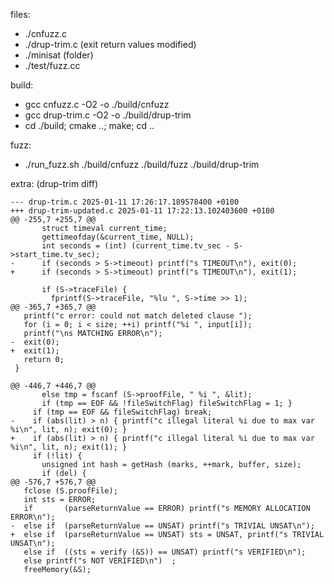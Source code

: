 files:
- ./cnfuzz.c
- ./drup-trim.c (exit return values modified)
- ./minisat (folder)
- ./test/fuzz.cc

build:
- gcc cnfuzz.c -O2 -o ./build/cnfuzz
- gcc drup-trim.c -O2 -o ./build/drup-trim
- cd ./build; cmake ..; make; cd ..

fuzz:
- ./run_fuzz.sh ./build/cnfuzz ./build/fuzz ./build/drup-trim


extra: (drup-trim diff)
```
--- drup-trim.c	2025-01-11 17:26:17.189578400 +0100
+++ drup-trim-updated.c	2025-01-11 17:22:13.102403600 +0100
@@ -255,7 +255,7 @@
       struct timeval current_time;
       gettimeofday(&current_time, NULL);
       int seconds = (int) (current_time.tv_sec - S->start_time.tv_sec);
-      if (seconds > S->timeout) printf("s TIMEOUT\n"), exit(0);
+      if (seconds > S->timeout) printf("s TIMEOUT\n"), exit(1);
 
       if (S->traceFile) {
         fprintf(S->traceFile, "%lu ", S->time >> 1);
@@ -365,7 +365,7 @@
   printf("c error: could not match deleted clause ");
   for (i = 0; i < size; ++i) printf("%i ", input[i]);
   printf("\ns MATCHING ERROR\n");
-  exit(0);
+  exit(1);
   return 0;
 }
 
@@ -446,7 +446,7 @@
       else tmp = fscanf (S->proofFile, " %i ", &lit);
       if (tmp == EOF && !fileSwitchFlag) fileSwitchFlag = 1; }
     if (tmp == EOF && fileSwitchFlag) break;
-    if (abs(lit) > n) { printf("c illegal literal %i due to max var %i\n", lit, n); exit(0); }
+    if (abs(lit) > n) { printf("c illegal literal %i due to max var %i\n", lit, n); exit(1); }
     if (!lit) {
       unsigned int hash = getHash (marks, ++mark, buffer, size);
       if (del) {
@@ -576,7 +576,7 @@
   fclose (S.proofFile);
   int sts = ERROR;
   if       (parseReturnValue == ERROR) printf("s MEMORY ALLOCATION ERROR\n");
-  else if  (parseReturnValue == UNSAT) printf("s TRIVIAL UNSAT\n");
+  else if  (parseReturnValue == UNSAT) sts = UNSAT, printf("s TRIVIAL UNSAT\n");
   else if  ((sts = verify (&S)) == UNSAT) printf("s VERIFIED\n");
   else printf("s NOT VERIFIED\n")  ;
   freeMemory(&S);
```
